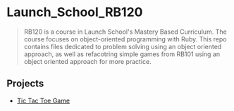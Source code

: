 # Launch_School_RB120

> RB120 is a course in Launch School's Mastery Based Curriculum. The course focuses on object-oriented programming with Ruby. This repo contains files dedicated to problem solving using an object oriented approach, as well as refacotring simple games from RB101 using an object oriented approach for more practice.

## Projects

- [Tic Tac Toe Game](https://github.com/mskalisz/Launch_School_RB120/blob/main/lesson_5/TTT_game.rb)
